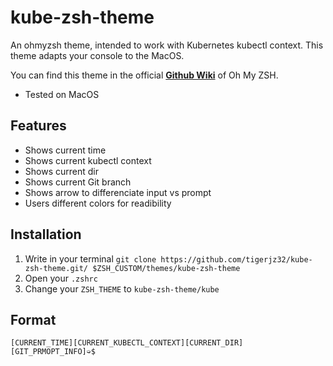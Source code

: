 # kube-zsh-theme
An ohmyzsh theme, intended to work with Kubernetes kubectl context. This theme adapts your console to the MacOS.

You can find this theme in the official <a href="https://github.com/ohmyzsh/ohmyzsh/wiki/External-themes#macos-terminal">**Github Wiki**</a> of Oh My ZSH.
- Tested on MacOS

## Features
- Shows current time
- Shows current kubectl context
- Shows current dir
- Shows current Git branch
- Shows arrow to differenciate input vs prompt
- Users different colors for readibility

## Installation
1. Write in your terminal `git clone https://github.com/tigerjz32/kube-zsh-theme.git/ $ZSH_CUSTOM/themes/kube-zsh-theme`
1. Open your `.zshrc`
1. Change your `ZSH_THEME` to `kube-zsh-theme/kube`

## Format
`[CURRENT_TIME][CURRENT_KUBECTL_CONTEXT][CURRENT_DIR][GIT_PRMOPT_INFO]➭$`
